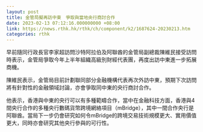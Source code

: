 ```yaml
---
layout: post
title: 金管局擬再訪中東　爭取與當地央行商討合作
date: 2023-02-13 07:12:16.000000000 +08:00
link: https://news.rthk.hk/rthk/ch/component/k2/1687624-20230213.htm
categories: rthk
---
```


早前隨同行政長官李家超訪問沙特阿拉伯及阿聯酋的金管局副總裁陳維民接受訪問時表示，金管局爭取今年上半年組織高級別財經代表團，再度出訪中東進一步拓展商機。

陳維民表示，金管局目前計劃聯同部分金融機構代表再次外訪中東，預期下次訪問將有針對性的金融領域討論，亦會爭取同中東的央行商討合作。

他表示，香港與中東的央行可以有多種範疇合作，當中在金融科技方面，香港與4間央行合作的多種央行數碼貨幣跨境網絡項目（mBridge），其中一間合作央行是阿聯酋。當局下一步仍會研究如何令mBridge的跨境交易技術規模更大、實用價值更大，同時亦會研究其他央行參與的可行性。

